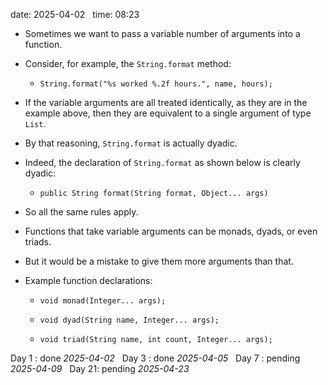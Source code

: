 date: 2025-04-02  
time: 08:23  

- Sometimes we want to pass a variable number of arguments into a function.
    
- Consider, for example, the `String.format` method:
    
    - `String.format("%s worked %.2f hours.", name, hours);`
        
- If the variable arguments are all treated identically, as they are in the example above, then they are equivalent to a single argument of type `List`.
    
- By that reasoning, `String.format` is actually dyadic.
    
- Indeed, the declaration of `String.format` as shown below is clearly dyadic:
    
    - `public String format(String format, Object... args)`
        
- So all the same rules apply.
    
- Functions that take variable arguments can be monads, dyads, or even triads.
    
- But it would be a mistake to give them more arguments than that.
    
- Example function declarations:
    
    - `void monad(Integer... args);`
        
    - `void dyad(String name, Integer... args);`
        
    - `void triad(String name, int count, Integer... args);`

Day 1 : done *2025-04-02*  
Day 3 : done *2025-04-05*  
Day 7 : pending *2025-04-09*  
Day 21: pending *2025-04-23*
